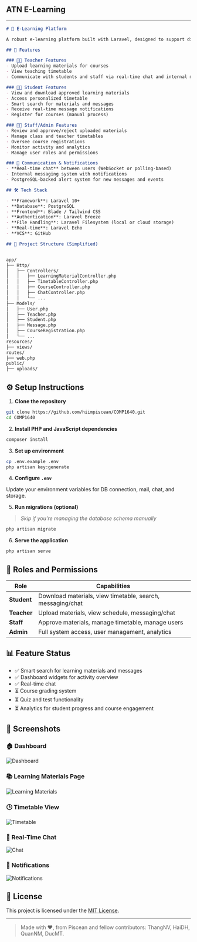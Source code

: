 ## ATN E-Learning

---

```markdown
# 📘 E-Learning Platform

A robust e-learning platform built with Laravel, designed to support digital education workflows for students, teachers, and staff. The system provides core functionalities such as course management, learning materials, timetabling, real-time chat, messaging, and more — making it suitable for schools, colleges, and training institutions.

## 🚀 Features

### 🧑‍🏫 Teacher Features
- Upload learning materials for courses
- View teaching timetable
- Communicate with students and staff via real-time chat and internal messaging

### 🧑‍🎓 Student Features
- View and download approved learning materials
- Access personalized timetable
- Smart search for materials and messages
- Receive real-time message notifications
- Register for courses (manual process)

### 🧑‍💼 Staff/Admin Features
- Review and approve/reject uploaded materials
- Manage class and teacher timetables
- Oversee course registrations
- Monitor activity and analytics
- Manage user roles and permissions

### 💬 Communication & Notifications
- **Real-time chat** between users (WebSocket or polling-based)
- Internal messaging system with notifications
- PostgreSQL-backed alert system for new messages and events

## 🛠 Tech Stack

- **Framework**: Laravel 10+
- **Database**: PostgreSQL
- **Frontend**: Blade / Tailwind CSS
- **Authentication**: Laravel Breeze
- **File Handling**: Laravel Filesystem (local or cloud storage)
- **Real-time**: Laravel Echo
- **VCS**: GitHub

## 📁 Project Structure (Simplified)


app/
├── Http/
│   ├── Controllers/
│   │   ├── LearningMaterialController.php
│   │   ├── TimetableController.php
│   │   ├── CourseController.php
│   │   ├── ChatController.php
│   │   └── ...
├── Models/
│   ├── User.php
│   ├── Teacher.php
│   ├── Student.php
│   ├── Message.php
│   ├── CourseRegistration.php
│   └── ...
resources/
├── views/
routes/
├── web.php
public/
├── uploads/
```

## ⚙️ Setup Instructions

1. **Clone the repository**

```bash
git clone https://github.com/hiimpiscean/COMP1640.git
cd COMP1640
```

2. **Install PHP and JavaScript dependencies**

```bash
composer install
```

3. **Set up environment**

```bash
cp .env.example .env
php artisan key:generate
```

4. **Configure `.env`**

Update your environment variables for DB connection, mail, chat, and storage.

5. **Run migrations (optional)**  
> _Skip if you're managing the database schema manually_

```bash
php artisan migrate
```

6. **Serve the application**

```bash
php artisan serve
```

## 🔐 Roles and Permissions

| Role    | Capabilities |
|---------|--------------|
| **Student** | Download materials, view timetable, search, messaging/chat |
| **Teacher** | Upload materials, view schedule, messaging/chat |
| **Staff**   | Approve materials, manage timetable, manage users |
| **Admin**   | Full system access, user management, analytics |

## 📊 Feature Status

- ✅ Smart search for learning materials and messages  
- ✅ Dashboard widgets for activity overview  
- ✅ Real-time chat  
- ⏳ Course grading system  
- ⏳ Quiz and test functionality  
- ⏳ Analytics for student progress and course engagement  

## 📸 Screenshots

### 🏠 Dashboard
![Dashboard](screenshots/dashboard.png)

### 📚 Learning Materials Page
![Learning Materials](screenshots/learning-materials.png)

### 🕒 Timetable View
![Timetable](screenshots/timetable.png)

### 💬 Real-Time Chat
![Chat](screenshots/chat.png)

### 🔔 Notifications
![Notifications](screenshots/notifications.png)

## 🧾 License

This project is licensed under the [MIT License](LICENSE).

---

> Made with ❤️, from Piscean and fellow contributors: ThangNV, HaiDH, QuanNM, DucMT.
